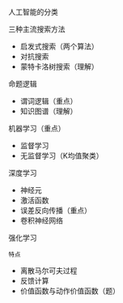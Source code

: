 人工智能的分类

三种主流搜索方法

- 启发式搜索（两个算法）
- 对抗搜索
- 蒙特卡洛树搜索（理解）

命题逻辑

- 谓词逻辑（重点）
- 知识图谱（理解）

机器学习（重点）

- 监督学习
- 无监督学习（K均值聚类）

深度学习

- 神经元
- 激活函数
- 误差反向传播（重点）
- 卷积神经网络

强化学习

    特点

- 离散马尔可夫过程
- 反馈计算
- 价值函数与动作价值函数（题）

